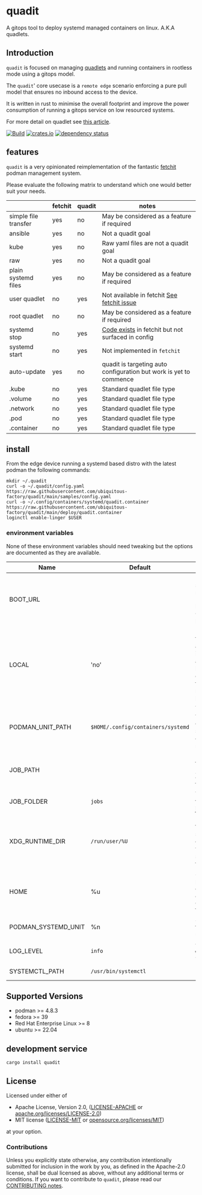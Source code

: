 # quadit

A gitops tool to deploy systemd managed containers on linux. A.K.A quadlets.

## Introduction

`quadit` is focused on managing [quadlets](https://docs.podman.io/en/latest/markdown/podman-systemd.unit.5.html) and running containers in rootless mode using a gitops model.

The `quadit`' core usecase is a `remote edge` scenario enforcing a pure pull model that ensures no inbound access to the device.   

It is written in rust to minimise the overall footprint and improve the power consumption of running a gitops service on low resourced systems.

For more detail on quadlet see [this article](https://www.redhat.com/sysadmin/quadlet-podman). 

[![Build](https://github.com/ubiquitous-factory/quadit/actions/workflows/build.yml/badge.svg)](https://github.com/ubiquitous-factory/quadit/actions/workflows/build.yml)
[![crates.io](https://img.shields.io/crates/v/quadit.svg)](https://crates.io/crates/quadit)
[![dependency status](https://deps.rs/repo/github/ubiquitous-factory/quadit/status.svg)](https://deps.rs/repo/github/ubiquitous-factory/quadit)

## features

`quadit` is a very opinionated reimplementation of the fantastic [fetchit](https://github.com/containers/fetchit) podman management system. 

Please evaluate the following matrix to understand which one would better suit your needs.

||fetchit|quadit|notes|
|---|---|---|---|
|simple file transfer|yes|no|May be considered as a feature if required|
|ansible|yes|no|Not a quadit goal|
|kube|yes|no|Raw yaml files are not a quadit goal|
|raw|yes|no|Not a quadit goal|
|plain systemd files|yes|no|May be considered as a feature if required|
|user quadlet|no|yes|Not available in fetchit [See fetchit issue](https://github.com/containers/fetchit/issues/311)|
|root quadlet|no|no|May be considered as a feature if required|
|systemd stop|no|yes|[Code exists](https://github.com/containers/fetchit/blob/main/method_containers/systemd/systemd-script#L51) in fetchit but not surfaced in config|
|systemd start|no|yes|Not implemented in `fetchit`|
|auto-update|yes|no|quadit is targeting auto configuration but work is yet to commence|
|.kube|no|yes|Standard quadlet file type|
|.volume|no|yes|Standard quadlet file type|
|.network|no|yes|Standard quadlet file type|
|.pod|no|yes|Standard quadlet file type|
|.container|no|yes|Standard quadlet file type|

## install

From the edge device running a systemd based distro with the latest podman the following commands:
```
mkdir ~/.quadit
curl -o ~/.quadit/config.yaml https://raw.githubusercontent.com/ubiquitous-factory/quadit/main/samples/config.yaml
curl -o ~/.config/containers/systemd/quadit.container https://raw.githubusercontent.com/ubiquitous-factory/quadit/main/deploy/quadit.container
loginctl enable-linger $USER
```

### environment variables
None of these environment variables should need tweaking but the options are documented as they are available.

|Name|Default|Description|
|---|---|---|
|BOOT_URL|<Empty>|Bootstrap the service from remote `config.yaml` hosted at a url. Overrides the local `config.yaml`| 
|LOCAL|'no'|If set to a 'yes' then the exe will assume it's not in a container and run with the local users configuration from $HOME and not use `/opt` locations| 
|PODMAN_UNIT_PATH|`$HOME/.config/containers/systemd`|The location where the container files should be written on the host machine|
|JOB_PATH|<Empty>|Left empty for testing but set to `/tmp` in the `quadit.container` file|
|JOB_FOLDER|`jobs`|The name of the folder to save jobs.|
|XDG_RUNTIME_DIR|`/run/user/%U`|Used by systemd to find a user-specific directory in which it can store small temporary files|
|HOME|%u|Set by systemd parameter `%u` but can be overridden in the `quadit.container` file|
|PODMAN_SYSTEMD_UNIT|%n|Set by systemd - the name of the unit|
|LOG_LEVEL|`info`| Can be `error`, `warn`, `info`, `debug`, `trace`|
|SYSTEMCTL_PATH|`/usr/bin/systemctl`|Path to the `systemctl` binary|

## Supported Versions

* podman >= 4.8.3
* fedora >= 39
* Red Hat Enterprise Linux >= 8
* ubuntu >= 22.04

## development service
```
cargo install quadit
```

## License

Licensed under either of

* Apache License, Version 2.0, ([LICENSE-APACHE](LICENSE-APACHE) or [apache.org/licenses/LICENSE-2.0](https://www.apache.org/licenses/LICENSE-2.0))
* MIT license ([LICENSE-MIT](LICENSE-MIT) or [opensource.org/licenses/MIT](https://opensource.org/licenses/MIT))

at your option.


### Contributions

Unless you explicitly state otherwise, any contribution intentionally
submitted for inclusion in the work by you, as defined in the Apache-2.0
license, shall be dual licensed as above, without any additional terms or
conditions.
If you want to contribute to `quadit`, please read our [CONTRIBUTING notes].

[CONTRIBUTING notes]: CONTRIBUTING.md
